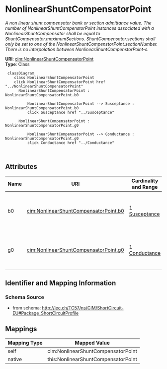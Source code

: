 # NonlinearShuntCompensatorPoint


_A non linear shunt compensator bank or section admittance value. The number of NonlinearShuntCompenstorPoint instances associated with a NonlinearShuntCompensator shall be equal to ShuntCompensator.maximumSections. ShuntCompensator.sections shall only be set to one of the NonlinearShuntCompenstorPoint.sectionNumber. There is no interpolation between NonlinearShuntCompenstorPoint-s._





**URI**: [cim:NonlinearShuntCompensatorPoint](http://iec.ch/TC57/CIM100#NonlinearShuntCompensatorPoint)<br />
**Type**: Class




```mermaid
 classDiagram
    class NonlinearShuntCompensatorPoint
    click NonlinearShuntCompensatorPoint href "../NonlinearShuntCompensatorPoint"
      NonlinearShuntCompensatorPoint : NonlinearShuntCompensatorPoint.b0
        
          NonlinearShuntCompensatorPoint --> Susceptance : NonlinearShuntCompensatorPoint.b0
          click Susceptance href "../Susceptance"
        
      NonlinearShuntCompensatorPoint : NonlinearShuntCompensatorPoint.g0
        
          NonlinearShuntCompensatorPoint --> Conductance : NonlinearShuntCompensatorPoint.g0
          click Conductance href "../Conductance"
        
      
```




<!-- no inheritance hierarchy -->


## Attributes


| Name | URI | Cardinality and Range | Description | Inheritance |
| ---  | --- | --- | --- | --- |
| b0 | [cim:NonlinearShuntCompensatorPoint.b0](http://iec.ch/TC57/CIM100#NonlinearShuntCompensatorPoint.b0) | 1 <br />  [Susceptance](Susceptance.md)  | Zero sequence shunt (charging) susceptance per section | direct |
| g0 | [cim:NonlinearShuntCompensatorPoint.g0](http://iec.ch/TC57/CIM100#NonlinearShuntCompensatorPoint.g0) | 1 <br />  [Conductance](Conductance.md)  | Zero sequence shunt (charging) conductance per section | direct |









## Identifier and Mapping Information







### Schema Source


* from schema: http://iec.ch/TC57/ns/CIM/ShortCircuit-EU#Package_ShortCircuitProfile





## Mappings

| Mapping Type | Mapped Value |
| ---  | ---  |
| self | cim:NonlinearShuntCompensatorPoint |
| native | this:NonlinearShuntCompensatorPoint |




